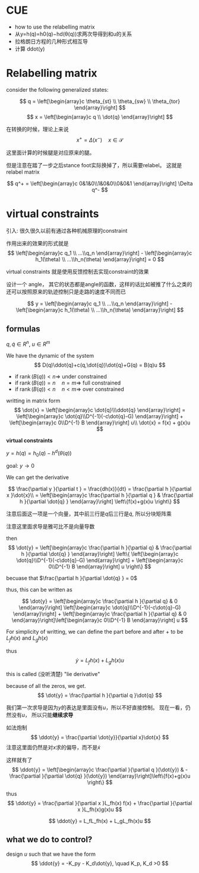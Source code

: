 # CUE
- how to use the relabelling matrix
- 从y=h(q)=h0(q)−hd(θ(q))求两次导得到和u的关系
- 拉格朗日方程的几种形式相互导
- 计算 ddot(y)
# Relabelling matrix

consider the following generalized states:

$$ 
q = \left[\begin{array}c \theta_{st} \\ \theta_{sw} \\ \theta_{tor} \end{array}\right] 
$$
$$
x = \left[\begin{array}c q \\ \dot{q} \end{array}\right] 
$$

在转换的时候，理论上来说
$$
x^+ = \Delta(x^-) \quad x\in \mathcal{S}
$$

这里面计算的时候腿是对应原来的腿。

但是注意在踏了一步之后stance foot实际换掉了，所以需要relabel。 这就是relabel matrix

$$
q^+ = \left[\begin{array}c 0&1&0\\1&0&0\\0&0&1 \end{array}\right] \Delta q^-
$$

# virtual constraints
引入: 很久很久以前有通过各种机械原理的constraint

作用出来的效果的形式就是
$$
\left[\begin{array}c q_1 \\ ...\\q_n \end{array}\right]  - 
\left[\begin{array}c h_1(\theta) \\ ...\\h_n(\theta) \end{array}\right] = 0
$$

virtual constraints 就是使用反馈控制去实现constraint的效果

设计一个 angle， 其它的状态都是angle的函数，这样的话比如被推了什么之类的还可以按照原来的轨迹控制只是走路的速度不同而已

$$
y = \left[\begin{array}c q_1 \\ ...\\q_n \end{array}\right]  - 
\left[\begin{array}c h_1(\theta) \\ ...\\h_n(\theta) \end{array}\right] 
$$

## formulas
$q,\dot{q} \in R^n$, $u\in R^m$

We have the dynamic of the system
$$
D(q)\ddot{q}+c(q,\dot{q})\dot{q}+G(q) = B(q)u
$$

- if $\operatorname{rank}(B(q))<n \Rightarrow$ under constrained
- if $\operatorname{rank}(B(q))=n \quad n=m \Rightarrow$ full constrained
- if $\operatorname{rank}(B(q))<n \quad n<m \Rightarrow$ over constrained

writting in matrix form
$$
\dot{x} = \left[\begin{array}c \dot{q}\\\ddot{q} \end{array}\right] = \left[\begin{array}c \dot{q}\\D^{-1}(-c\dot{q}-G) \end{array}\right] + \left[\begin{array}c 0\\D^{-1} B \end{array}\right] u\\
\dot{x} = f(x) +  g(x)u
$$

**virtual constraints**

$y = h(q) = h_0(q) - h^d(\theta(q))$

goal: $y\longrightarrow0$

We can get the derivative

$$
\frac{\partial y }{\partial t } = \frac{dh(x)}{dt} = \frac{\partial h }{\partial x }\dot{x}\\
 = \left[\begin{array}c \frac{\partial h }{\partial q } & \frac{\partial h }{\partial \dot{q} }  \end{array}\right] \left\{f(x)+g(x)u \right\}
$$

注意后面这一项是一个向量，其中前三行是$q$后三行是$\dot{q}$, 所以分块矩阵乘

注意这里面求导是雅可比不是向量导数

then 
$$
\dot{y} = \left[\begin{array}c \frac{\partial h }{\partial q}
& \frac{\partial h }{\partial \dot{q} } \end{array}\right] \left\{ \left[\begin{array}c \dot{q}\\D^{-1}(-c\dot{q}-G) \end{array}\right] + \left[\begin{array}c 0\\D^{-1} B \end{array}\right] u \right\}
$$

becuase that $\frac{\partial h }{\partial \dot{q} } = 0$

thus, this can be written as 

$$
\dot{y} = \left[\begin{array}c \frac{\partial h }{\partial q}
& 0  \end{array}\right] \left[\begin{array}c \dot{q}\\D^{-1}(-c\dot{q}-G) \end{array}\right] + \left[\begin{array}c \frac{\partial h }{\partial q}
& 0  \end{array}\right]\left[\begin{array}c 0\\D^{-1} B \end{array}\right] u 
$$

For simplicity of writting, we can define the part before and after $+$ to be $L_fh(x)$ and $L_gh(x)$

thus 
$$
\dot{y} = L_fh(x) + L_gh(x)u
$$

this is called (没听清楚) "lie derivative"

because of all the zeros, we get.
$$
\dot{y} = \frac{\partial h }{\partial q }\dot{q}
$$

我们第一次求导是因为$y$的表达是里面没有$u$，所以不好直接控制。 现在一看，仍然没有$u$， 所以只能**继续求导**

如法炮制
$$
\ddot{y} = \frac{\partial \dot{y}}{\partial x}\dot{x}
$$
注意这里面仍然是对$x$求的偏导，而不是$\dot{x}$

这样就有了
$$
\ddot{y} = \left[\begin{array}c \frac{\partial  }{\partial q }(\dot{y}) & -\frac{\partial  }{\partial \dot{q} }(\dot{y}) \end{array}\right]\left\{f(x)+g(x)u \right\}
$$

thus 
$$
\ddot{y} = \frac{\partial  }{\partial x }L_fh(x) f(x) + \frac{\partial  }{\partial x }L_fh(x)g(x)u
$$

$$
\ddot{y} = L_fL_fh(x) + L_gL_fh(x)u
$$


## what we do to control?
design $u$ such that we have the form
$$
\ddot{y} = -K_py - K_d\dot{y}, \quad K_p, K_d >0
$$
